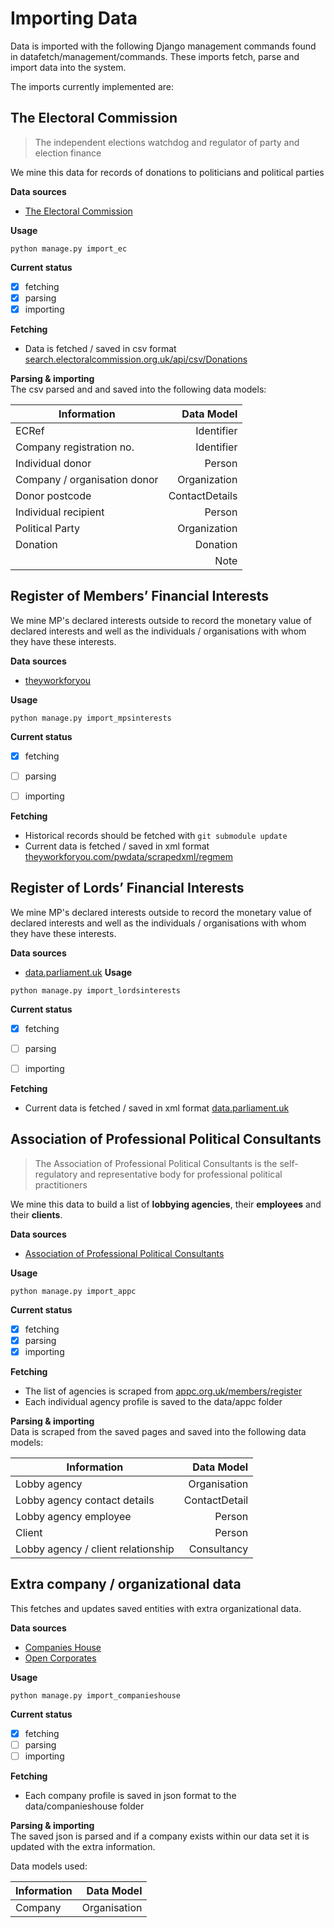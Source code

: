 # Importing Data

Data is imported with the following Django management commands found in datafetch/management/commands. These imports fetch, parse and import data into the system.

The imports currently implemented are:


## The Electoral Commission
> The independent elections watchdog and regulator of party and election finance

We mine this data for records of donations to politicians and political parties
 
__Data sources__  
* [The Electoral Commission](http://www.electoralcommission.org.uk/)

__Usage__  
```
python manage.py import_ec
```
__Current status__  
- [x] fetching
- [x] parsing
- [x] importing

__Fetching__
* Data is fetched / saved in csv format [search.electoralcommission.org.uk/api/csv/Donations](http://search.electoralcommission.org.uk/api/csv/Donations)

__Parsing & importing__  
The csv parsed and and saved into the following data models:
  
| Information | Data Model |  
|--------------|------------:|  
| ECRef |  Identifier |   
| Company registration no. |  Identifier |  
| Individual donor |  Person |   
| Company / organisation donor |  Organization |   
| Donor postcode |  ContactDetails |   
| Individual recipient |  Person |   
| Political Party |  Organization |  
| Donation |  Donation |  
|  |  Note |   


## Register of Members’ Financial Interests

We mine MP's declared interests outside to record the monetary value of declared interests and well as the individuals / organisations with whom they have these interests.
 
__Data sources__  
* [theyworkforyou](http://www.theyworkforyou.com/pwdata/scrapedxml/regmem/)

__Usage__  
```
python manage.py import_mpsinterests
```
__Current status__  
- [x] fetching
- [ ] parsing
- [ ] importing


__Fetching__
* Historical records should be fetched with `git submodule update`
* Current data is fetched / saved in xml format [theyworkforyou.com/pwdata/scrapedxml/regmem](http://www.theyworkforyou.com/pwdata/scrapedxml/regmem/)


## Register of Lords’ Financial Interests

We mine MP's declared interests outside to record the monetary value of declared interests and well as the individuals / organisations with whom they have these interests.
 
__Data sources__  
* [data.parliament.uk](http://data.parliament.uk/)
__Usage__  
```
python manage.py import_lordsinterests
```
__Current status__  
- [x] fetching
- [ ] parsing
- [ ] importing


__Fetching__
* Current data is fetched / saved in xml format [data.parliament.uk](http://data.parliament.uk/membersdataplatform/services/mnis/members/query/House=Lords/Interests%7CPreferredNames/)


## Association of Professional Political Consultants
> The Association of Professional Political Consultants is the self-regulatory and representative body for professional political practitioners

We mine this data to build a list of __lobbying agencies__, their __employees__ and their __clients__. 

__Data sources__  
* [Association of Professional Political Consultants](http://www.appc.org.uk)

__Usage__  
```
python manage.py import_appc
```

__Current status__  
- [x] fetching
- [x] parsing
- [x] importing

__Fetching__
* The list of agencies is scraped from [appc.org.uk/members/register](http://www.appc.org.uk/members/register/)
* Each individual agency profile is saved to the data/appc folder

__Parsing & importing__  
Data is scraped from the saved pages and saved into the following data models:

| Information | Data Model |  
--------------|------------:|  
| Lobby agency|  Organisation |   
| Lobby agency contact details| ContactDetail |  
| Lobby agency employee | Person |  
| Client |  Person  |  
| Lobby agency / client relationship | Consultancy |  


## Extra company / organizational data
This fetches and updates saved entities with extra organizational data.  

__Data sources__  
* [Companies House](https://www.gov.uk/government/organisations/companies-house)
* [Open Corporates](https://api.opencorporates.com/)

__Usage__  
```
python manage.py import_companieshouse
```
__Current status__  
- [x] fetching
- [ ] parsing
- [ ] importing

__Fetching__
* Each company profile is saved in json format to the data/companieshouse folder

__Parsing & importing__  
The saved json is parsed and if a company exists within our data set it is updated with the extra information.  

Data models used:

| Information | Data Model |  
--------------|------------:|  
| Company |  Organisation |  




